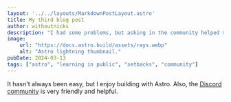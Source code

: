 ```yaml
---
layout: '../../layouts/MarkdownPostLayout.astro'
title: My third blog post
author: withoutnicks
description: "I had some problems, but asking in the community helped me a lot."
image:
    url: "https://docs.astro.build/assets/rays.webp"
    alt: "Astro lightning thumbnail."
pubDate: 2024-03-13
tags: ["astro", "learning in public", "setbacks", "community"]
---
```

It hasn't always been easy, but I enjoy building with Astro. Also, the [Discord community](https://astro.build/chat) is very friendly and helpful.